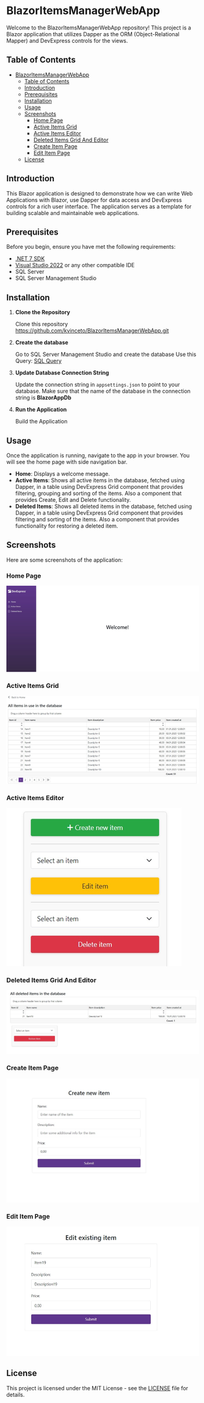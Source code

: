 # BlazorItemsManagerWebApp

Welcome to the BlazorItemsManagerWebApp repository!
This project is a Blazor application that utilizes Dapper as the ORM (Object-Relational Mapper) and DevExpress controls for the views.

## Table of Contents
- [BlazorItemsManagerWebApp](#blazoritemsmanagerwebapp)
  - [Table of Contents](#table-of-contents)
  - [Introduction](#introduction)
  - [Prerequisites](#prerequisites)
  - [Installation](#installation)
  - [Usage](#usage)
  - [Screenshots](#screenshots)
    - [Home Page](#home-page)
    - [Active Items Grid](#active-items-grid)
    - [Active Items Editor](#active-items-editor)
    - [Deleted Items Grid And Editor](#deleted-items-grid-and-editor)
    - [Create Item Page](#create-item-page)
    - [Edit Item Page](#edit-item-page)
  - [License](#license)

## Introduction

This Blazor application is designed to demonstrate how we can write Web Applications with Blazor, use Dapper for data access and DevExpress controls for a rich user interface.
The application serves as a template for building scalable and maintainable web applications.

## Prerequisites

Before you begin, ensure you have met the following requirements:

- [.NET 7 SDK](https://dotnet.microsoft.com/download/dotnet/7.0)
- [Visual Studio 2022](https://visualstudio.microsoft.com/vs/) or any other compatible IDE
- SQL Server
- SQL Server Management Studio

## Installation

1. **Clone the Repository**

    Clone this repository
    https://github.com/kvinceto/BlazorItemsManagerWebApp.git

2. **Create the database**

    Go to SQL Server Management Studio and create the database
    Use this Query: [SQL Query](/SQLQuery.sql)
    
3. **Update Database Connection String**

    Update the connection string in `appsettings.json` to point to your database.
    Make sure that the name of the database in the connection string is **BlazorAppDb**

4. **Run the Application**

    Build the Application

## Usage

Once the application is running, navigate to the app in your browser. You will see the home page with side navigation bar.

- **Home**: Displays a welcome message.
- **Active Items**: Shows all active items in the database, fetched using Dapper, in a table using DevExpress Grid component that provides filtering, grouping and sorting of the items. Also a component that provides Create, Edit and Delete functionality.
- **Deleted Items**: Shows all deleted items in the database, fetched using Dapper, in a table using DevExpress Grid component that provides filtering and sorting of the items. Also a component that provides functionality for restoring a deleted item.

## Screenshots

Here are some screenshots of the application:

### Home Page
![Home Page](/sampleImages/home-page.jpg)

### Active Items Grid
![Active Items Grid](/sampleImages/items-grid.jpg)

### Active Items Editor
![Active Items Editor](/sampleImages/items-editor-panel.jpg)

### Deleted Items Grid And Editor
![Deleted Items Grid And Editor](/sampleImages/deleted-items-grig-and-editor.jpg)

### Create Item Page
![Create Item Page](/sampleImages/create-item.jpg)

### Edit Item Page
![dit Item Page](/sampleImages/edit-item.jpg)


## License

This project is licensed under the MIT License - see the [LICENSE](LICENSE) file for details.


